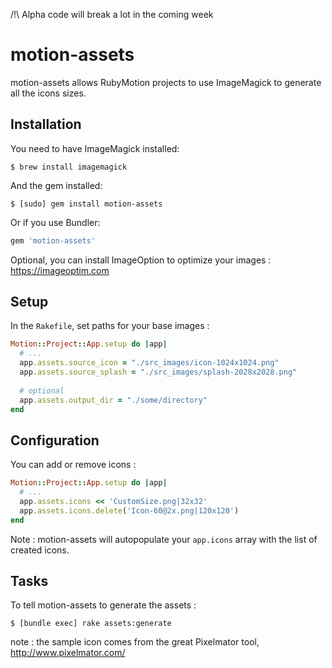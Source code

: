 /!\ Alpha code will break a lot in the coming week


# motion-assets

motion-assets allows RubyMotion projects to use ImageMagick to generate all the icons sizes.


## Installation

You need to have ImageMagick installed: 

```
$ brew install imagemagick
```

And the gem installed: 

```
$ [sudo] gem install motion-assets
```

Or if you use Bundler:

```ruby
gem 'motion-assets'
```

Optional, you can install ImageOption to optimize your images : https://imageoptim.com


## Setup

In the `Rakefile`, set paths for your base images :

```ruby
Motion::Project::App.setup do |app|
  # ...
  app.assets.source_icon = "./src_images/icon-1024x1024.png"
  app.assets.source_splash = "./src_images/splash-2028x2028.png"
  
  # optional
  app.assets.output_dir = "./some/directory"
end
```

## Configuration

You can add or remove icons :

```ruby
Motion::Project::App.setup do |app|
  # ...
  app.assets.icons << 'CustomSize.png|32x32'
  app.assets.icons.delete('Icon-60@2x.png|120x120')
end
```

Note : motion-assets will autopopulate your `app.icons` array with the list of created icons.

## Tasks

To tell motion-assets to generate the assets :

```
$ [bundle exec] rake assets:generate
```


note : the sample icon comes from the great Pixelmator tool, http://www.pixelmator.com/
